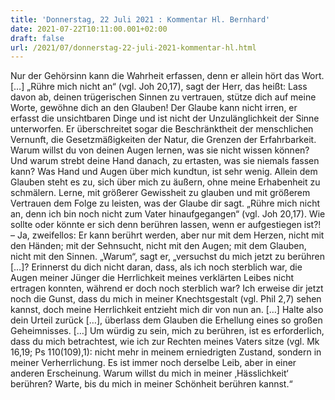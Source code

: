 ```yaml
---
title: 'Donnerstag, 22 Juli 2021 : Kommentar Hl. Bernhard'
date: 2021-07-22T10:11:00.001+02:00
draft: false
url: /2021/07/donnerstag-22-juli-2021-kommentar-hl.html
---
```


Nur der Gehörsinn kann die Wahrheit erfassen, denn er allein hört das Wort. \[…\] „Rühre mich nicht an“ (vgl. Joh 20,17), sagt der Herr, das heißt: Lass davon ab, deinen trügerischen Sinnen zu vertrauen, stütze dich auf meine Worte, gewöhne dich an den Glauben! Der Glaube kann nicht irren, er erfasst die unsichtbaren Dinge und ist nicht der Unzulänglichkeit der Sinne unterworfen. Er überschreitet sogar die Beschränktheit der menschlichen Vernunft, die Gesetzmäßigkeiten der Natur, die Grenzen der Erfahrbarkeit. Warum willst du von deinen Augen lernen, was sie nicht wissen können? Und warum strebt deine Hand danach, zu ertasten, was sie niemals fassen kann? Was Hand und Augen über mich kundtun, ist sehr wenig. Allein dem Glauben steht es zu, sich über mich zu äußern, ohne meine Erhabenheit zu schmälern. Lerne, mit größerer Gewissheit zu glauben und mit größerem Vertrauen dem Folge zu leisten, was der Glaube dir sagt. „Rühre mich nicht an, denn ich bin noch nicht zum Vater hinaufgegangen“ (vgl. Joh 20,17). Wie sollte oder könnte er sich denn berühren lassen, wenn er aufgestiegen ist?! – Ja, zweifellos: Er kann berührt werden, aber nur mit dem Herzen, nicht mit den Händen; mit der Sehnsucht, nicht mit den Augen; mit dem Glauben, nicht mit den Sinnen. „Warum“, sagt er, „versuchst du mich jetzt zu berühren \[…\]? Erinnerst du dich nicht daran, dass, als ich noch sterblich war, die Augen meiner Jünger die Herrlichkeit meines verklärten Leibes nicht ertragen konnten, während er doch noch sterblich war? Ich erweise dir jetzt noch die Gunst, dass du mich in meiner Knechtsgestalt (vgl. Phil 2,7) sehen kannst, doch meine Herrlichkeit entzieht mich dir von nun an. \[…\] Halte also dein Urteil zurück \[…\], überlass dem Glauben die Erhellung eines so großen Geheimnisses. \[…\] Um würdig zu sein, mich zu berühren, ist es erforderlich, dass du mich betrachtest, wie ich zur Rechten meines Vaters sitze (vgl. Mk 16,19; Ps 110(109),1): nicht mehr in meinem erniedrigten Zustand, sondern in meiner Verherrlichung. Es ist immer noch derselbe Leib, aber in einer anderen Erscheinung. Warum willst du mich in meiner ‚Hässlichkeit‘ berühren? Warte, bis du mich in meiner Schönheit berühren kannst.“